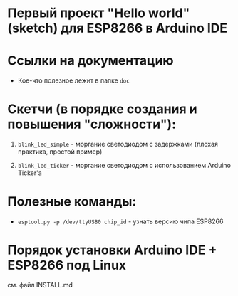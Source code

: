 Первый проект "Hello world" (sketch) для ESP8266 в Arduino IDE
==============================================================

# Ссылки на документацию

 * Кое-что полезное лежит в папке `doc`

# Скетчи (в порядке создания и повышения "сложности"):

 1. `blink_led_simple` - моргание светодиодом с задержками (плохая практика, простой пример)

 2. `blink_led_ticker` - моргание светодиодом с использованием Arduino Ticker'а

# Полезные команды:

 * `esptool.py -p /dev/ttyUSB0 chip_id` - узнать версию чипа ESP8266

# Порядок установки Arduino IDE + ESP8266 под Linux
см. файл INSTALL.md

